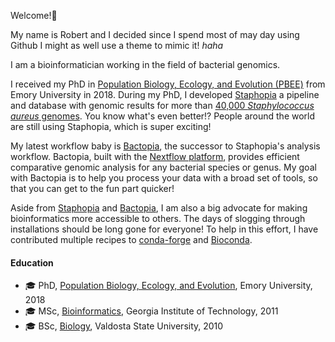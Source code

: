 Welcome!👋 

My name is Robert and I decided since I spend most of may day using Github I might as well use a theme to mimic it! *haha*

I am a bioinformatician working in the field of bacterial genomics.

 
I received my PhD in
[Population Biology, Ecology, and Evolution (PBEE)](http://www.biomed.emory.edu/PROGRAM_SITES/PBEE/index.html) 
from Emory University in 2018. During my PhD, I developed [Staphopia](https://staphopia.emory.edu) 
a pipeline and database with genomic results for more than [40,000 *Staphylococcus aureus* 
genomes](https://peerj.com/articles/5261/). You know what's even better!? People around the world are still 
using Staphopia, which is super exciting!

My latest workflow baby is [Bactopia](https://bactopia.github.io/), the successor to Staphopia's analysis workflow. 
Bactopia, built with the [Nextflow platform](https://www.nextflow.io/), provides efficient comparative genomic 
analysis for any bacterial species or genus. My goal with Bactopia is to help you process your data with a broad set 
of tools, so that you can get to the fun part quicker!

Aside from [Staphopia](https://staphopia.emory.edu) and [Bactopia](https://bactopia.github.io/), I am also a big advocate for making bioinformatics more accessible to others. The days of slogging through installations should be long gone for everyone! To help in this effort, I have contributed multiple recipes to [conda-forge](https://conda-forge.org/) and [Bioconda](https://bioconda.github.io/contributor/index.html).

#### Education
- 🎓 PhD, [Population Biology, Ecology, and Evolution](http://www.biomed.emory.edu/PROGRAM_SITES/PBEE/index.html), Emory University, 2018
- 🎓 MSc, [Bioinformatics](https://bioinformatics.gatech.edu/), Georgia Institute of Technology, 2011
- 🎓 BSc, [Biology](https://www.valdosta.edu/biology/), Valdosta State University, 2010
